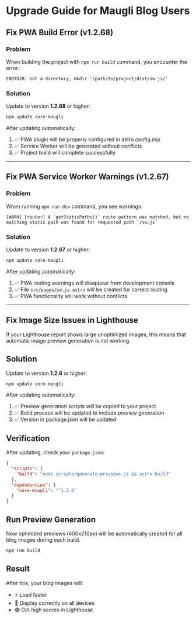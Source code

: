 # Upgrade Guide for Maugli Blog Users

## Fix PWA Build Error (v1.2.68)

### Problem
When building the project with `npm run build` command, you encounter the error:
```
ENOTDIR: not a directory, mkdir '/path/to/project/dist/sw.js/'
```

### Solution
Update to version **1.2.68** or higher:

```bash
npm update core-maugli
```

After updating automatically:
1. ✅ PWA plugin will be properly configured in astro.config.mjs
2. ✅ Service Worker will be generated without conflicts
3. ✅ Project build will complete successfully

---

## Fix PWA Service Worker Warnings (v1.2.67)

### Problem
When running `npm run dev` command, you see warnings:
```
[WARN] [router] A `getStaticPaths()` route pattern was matched, but no matching static path was found for requested path `/sw.js`
```

### Solution
Update to version **1.2.67** or higher:

```bash
npm update core-maugli
```

After updating automatically:
1. ✅ PWA routing warnings will disappear from development console
2. ✅ File `src/pages/sw.js.astro` will be created for correct routing
3. ✅ PWA functionality will work without conflicts

---

## Fix Image Size Issues in Lighthouse

If your Lighthouse report shows large unoptimized images, this means that automatic image preview generation is not working.

## Solution

Update to version **1.2.6** or higher:

```bash
npm update core-maugli
```

After updating automatically:

1. ✅ Preview generation scripts will be copied to your project
2. ✅ Build process will be updated to include preview generation
3. ✅ Version in package.json will be updated

## Verification

After updating, check your `package.json`:

```json
{
  "scripts": {
    "build": "node scripts/generate-previews.js && astro build"
  },
  "dependencies": {
    "core-maugli": "^1.2.6"
  }
}
```

## Run Preview Generation

Now optimized previews (400x210px) will be automatically created for all blog images during each build.

```bash
npm run build
```

## Result

After this, your blog images will:

- ⚡ Load faster
- 📱 Display correctly on all devices
- 🟢 Get high scores in Lighthouse
